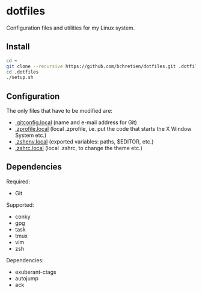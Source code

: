 dotfiles
========

Configuration files and utilities for my Linux system.

## Install

```sh
cd ~
git clone --recursive https://github.com/bchretien/dotfiles.git .dotfiles
cd .dotfiles
./setup.sh
```
## Configuration

The only files that have to be modified are:
* [.gitconfig.local]() (name and e-mail address for Git)
* [.zprofile.local]() (local .zprofile, i.e. put the code that starts the X Window System etc.)
* [.zshenv.local]() (exported variables: paths, $EDITOR, etc.)
* [.zshrc.local]() (local .zshrc, to change the theme etc.)

## Dependencies

Required:
* Git

Supported:
* conky
* gpg
* task
* tmux
* vim
* zsh

Dependencies:
* exuberant-ctags
* autojump
* ack

